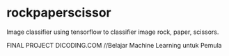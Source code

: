 # rockpaperscissor
Image classifier using tensorflow to classifier image rock, paper, scissors.

FINAL PROJECT DICODING.COM
//Belajar Machine Learning untuk Pemula

